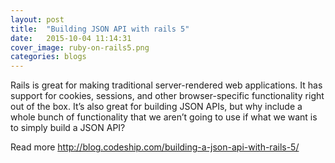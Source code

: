 ```yaml
---
layout: post
title:  "Building JSON API with rails 5"
date:   2015-10-04 11:14:31
cover_image: ruby-on-rails5.png
categories: blogs
---
```

Rails is great for making traditional server-rendered web applications. It has support for cookies, sessions, and other browser-specific functionality right out of the box. It’s also great for building JSON APIs, but why include a whole bunch of functionality that we aren’t going to use if what we want is to simply build a JSON API?

Read more http://blog.codeship.com/building-a-json-api-with-rails-5/